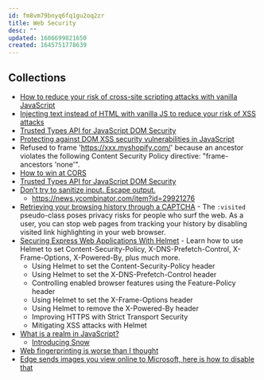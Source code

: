 ```yaml
---
id: fm8vm79bnyq6fq1gu2oq2zr
title: Web Security
desc: ""
updated: 1686699821650
created: 1645751778639
---
```


## Collections

- [How to reduce your risk of cross-site scripting attacks with vanilla JavaScript](https://gomakethings.com/how-to-reduce-your-risk-of-cross-site-scripting-attacks-with-vanilla-javascript/)
- [Injecting text instead of HTML with vanilla JS to reduce your risk of XSS attacks](https://gomakethings.com/injecting-text-instead-of-html-with-vanilla-js-to-reduce-your-risk-of-xss-attacks/)
- [Trusted Types API for JavaScript DOM Security](https://blog.bitsrc.io/trusted-types-api-for-javascript-dom-security-fcdafa927e73)
- [Protecting against DOM XSS security vulnerabilities in JavaScript](https://www.hacksplaining.com/prevention/xss-dom)
- Refused to frame 'https://xxx.myshopify.com/' because an ancestor violates the following Content Security Policy directive: "frame-ancestors 'none'".
- [How to win at CORS](https://jakearchibald.com/2021/cors/)
- [Trusted Types API for JavaScript DOM Security](https://blog.bitsrc.io/trusted-types-api-for-javascript-dom-security-fcdafa927e73)
- [Don’t try to sanitize input. Escape output.](https://benhoyt.com/writings/dont-sanitize-do-escape/)
  - https://news.ycombinator.com/item?id=29921276
- [Retrieving your browsing history through a CAPTCHA](https://varun.ch/history) - The `:visited` pseudo-class poses privacy risks for people who surf the web. As a user, you can stop web pages from tracking your history by disabling visited link highlighting in your web browser.
- [Securing Express Web Applications With Helmet](https://blog.bitsrc.io/securing-express-web-applications-with-helmet-3ef98b3c4a8e) - Learn how to use Helmet to set Content-Security-Policy, X-DNS-Prefetch-Control, X-Frame-Options, X-Powered-By, plus much more.
  - Using Helmet to set the Content-Security-Policy header
  - Using Helmet to set the X-DNS-Prefetch-Control header
  - Controlling enabled browser features using the Feature-Policy header
  - Using Helmet to set the X-Frame-Options header
  - Using Helmet to remove the X-Powered-By header
  - Improving HTTPS with Strict Transport Security
  - Mitigating XSS attacks with Helmet
- [What is a realm in JavaScript?](https://weizman.github.io/page-what-is-a-realm-in-js/)
  - [Introducing Snow](https://github.com/lavamoat/snow/wiki/Introducing-Snow)
- [Web fingerprinting is worse than I thought](https://www.bitestring.com/posts/2023-03-19-web-fingerprinting-is-worse-than-I-thought.html)
- [Edge sends images you view online to Microsoft, here is how to disable that](https://www.neowin.net/news/edge-sends-images-you-view-online-to-microsoft-here-is-how-to-disable-that/)
